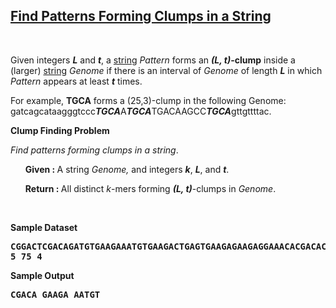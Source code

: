 <h2><a href="https://rosalind.info/problems/ba1e/">Find Patterns Forming Clumps in a String</a></h2>

<p>&nbsp;</p>
<p><strong class="example"></strong></p>

<p>Given integers <strong><i>L</i></strong> and <strong><i>t</i></strong>, a <a href="https://rosalind.info/glossary/string/">string</a> <i>Pattern</i> forms an <strong><i>(L, t)</i>-clump</strong> inside a (larger) <a href="https://rosalind.info/glossary/string/">string</a> <i>Genome</i> if there is an interval of <i>Genome</i> of length <strong><i>L</i></strong> in which <i>Pattern</i> appears at least <strong><i>t</i></strong> times.</p>
<p>For example, <strong>TGCA</strong>  forms a (25,3)-clump in the following Genome:   gatcagcataagggtccc<strong><i>TGCA</i></strong>A<strong><i>TGCA</i></strong>TGACAAGCC<strong><i>TGCA</i></strong>gttgttttac.</p>

<p><strong class="example">Clump Finding Problem</strong></p>
<p><i>Find patterns forming clumps in a string</i>.</p>

<ol>
<p><strong>Given : </strong> A string <i>Genome,</i> and integers <strong><i>k</i></strong>, <strong><i>L</i></strong>, and <strong><i>t</i></strong>.</p>
<p><strong>Return : </strong> All distinct <i>k</i>-mers forming <strong><i>(L, t)</i></strong>-clumps in <i>Genome</i>.</p>
</ol>


<p>&nbsp;</p>
<p><strong class="example">Sample Dataset</strong></p>
<pre>
<strong>CGGACTCGACAGATGTGAAGAAATGTGAAGACTGAGTGAAGAGAAGAGGAAACACGACACGACATTGCGACATAATGTACGAATGTAATGTGCCTATGGC</strong>
<strong>5 75 4</strong>
</pre>
<p><strong class="example">Sample Output</strong></p>
<pre>
<strong>CGACA GAAGA AATGT</strong>
</pre>
